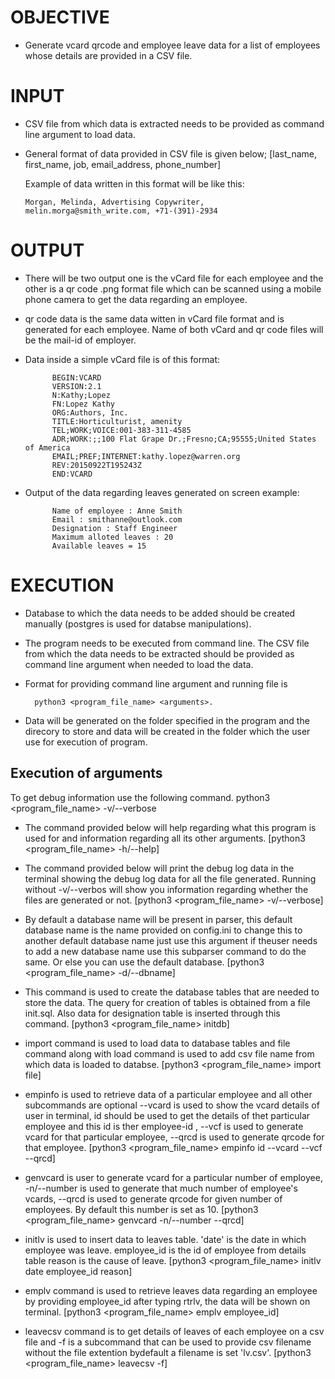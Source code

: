 # OBJECTIVE

- Generate vcard qrcode and employee leave data for a list of employees whose details are provided in a CSV file.

# INPUT

- CSV file from which data is extracted needs to be provided as command line argument to load data.

- General format of data provided in CSV file is given below;
    [last_name, first_name, job, email_address, phone_number]
    
    Example of data written in this format will be like this:
    
      Morgan, Melinda, Advertising Copywriter, melin.morga@smith_write.com, +71-(391)-2934
      
# OUTPUT

- There will be two output one is the vCard file for each employee and the other is a qr code .png format file which can be scanned using a mobile phone camera to get the data regarding an employee.
        
- qr code data is the same data witten in vCard file format and is generated for each employee. Name of both vCard and qr code files will be the mail-id of employer.

- Data inside a simple vCard file is of this format:
        
            BEGIN:VCARD
            VERSION:2.1
            N:Kathy;Lopez
            FN:Lopez Kathy
            ORG:Authors, Inc.
            TITLE:Horticulturist, amenity
            TEL;WORK;VOICE:001-383-311-4585
            ADR;WORK:;;100 Flat Grape Dr.;Fresno;CA;95555;United States of America
            EMAIL;PREF;INTERNET:kathy.lopez@warren.org
            REV:20150922T195243Z
            END:VCARD
            
- Output of the data regarding leaves generated on screen example:

            Name of employee : Anne Smith
            Email : smithanne@outlook.com
            Designation : Staff Engineer
            Maximum alloted leaves : 20
            Available leaves = 15 
            
# EXECUTION

- Database to which the data needs to be added should be created manually (postgres is used for databse manipulations).

- The program needs to be executed from command line. The CSV file from which the data needs to be extracted should be provided as command line argument when needed to load the data.

- Format for providing command line argument and running file is 
          
        python3 <program_file_name> <arguments>.

- Data will be generated on the folder specified in the program and the direcory to store and data will be created in the folder which the user use for execution of program.

## Execution of arguments
 
 To get debug information use the following command.
         python3 <program_file_name> -v/--verbose
   
- The command provided below will help regarding what this program is used for and information regarding all its other arguments.
      [python3 <program_file_name> -h/--help] 

- The command provided below will print the debug log data in the terminal showing the debug log data for all the file generated. Running without -v/--verbos will show you       information regarding whether the files are generated or not.
      [python3 <program_file_name> -v/--verbose] 
          
- By default a database name will be present in parser, this default database name is the name provided on config.ini to change this to another default database name just use this argument if theuser needs to add a new database name use this subparser command to do the same. Or else you can use the default database.
      [python3 <program_file_name> -d/--dbname]
      
- This command is used to create the database tables that are needed to store the data. The query for creation of tables is obtained from a file init.sql. Also data for designation table is inserted through this command.
      [python3 <program_file_name> initdb]
      
- import command is used to load data to database tables and file command along with load command is used to add csv file name from which data is loaded to databse.
      [python3 <program_file_name> import file]
      
- empinfo is used to retrieve data of a particular employee and all other subcommands are optional --vcard is used to show the vcard details of user in terminal, id should be used to get the details of thet particular employee and this id is ther employee-id , --vcf is used to generate vcard for that particular employee, --qrcd is used to generate qrcode for that employee.
      [python3 <program_file_name> empinfo id --vcard --vcf --qrcd]
      
- genvcard is user to generate vcard for a particular number of employee, -n/--number is used to generate that much number of employee's vcards, --qrcd is used to generate qrcode for given number of employees. By default this number is set as 10.
      [python3 <program_file_name> genvcard -n/--number --qrcd]
      
- initlv is used to insert data to leaves table. 'date' is the date in which employee was leave. employee_id is the id of employee from details table reason is the cause of leave. 
      [python3 <program_file_name> initlv date employee_id reason]
      
- emplv command is used to retrieve leaves data regarding an employee by providing employee_id after typing rtrlv, the data will be shown on terminal.
      [python3 <program_file_name> emplv employee_id]
      
- leavecsv command is to get details of leaves of each employee on a csv file and -f is a subcommand that can be used to provide csv filename without the file extention bydefault a filename is set 'lv.csv'.
      [python3 <program_file_name> leavecsv -f]










